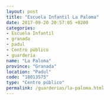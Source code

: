 ```yaml
---
layout: post
title: "Escuela Infantil La Paloma"
date: 2017-09-20 20:57:05 +0200
categories:
- Escuela Infantil
- granada
- padul
- Centro público
- guarderia
name: "La Paloma"
province: "Granada"
location: "Padul"
code: "18013575"
type: "Centro público"
permalink: /guarderias/la-paloma.html
---
```

